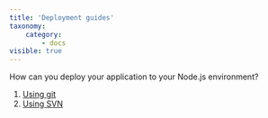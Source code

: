 ```yaml
---
title: 'Deployment guides'
taxonomy:
    category:
        - docs
visible: true
---
```


How can you deploy your application to your Node.js environment?

1. [Using git](/nodejs/deployment-guides/git)
2. [Using SVN](/nodejs/deployment-guides/svn)
